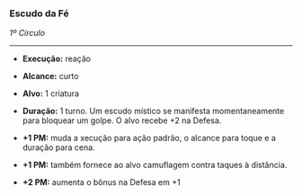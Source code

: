 ### Escudo da Fé
*1º Círculo*
___
- **Execução:** reação
- **Alcance:** curto
- **Alvo:** 1 criatura
- **Duração:** 1 turno. Um escudo místico se manifesta momentaneamente para bloquear um golpe. O alvo recebe +2 na Defesa.

- **+1 PM:** muda a  xecução para ação padrão, o alcance para toque e a duração para cena.
- **+1 PM:** também fornece ao alvo camuflagem contra  taques à distância.
- **+2 PM:** aumenta o bônus na Defesa em +1 